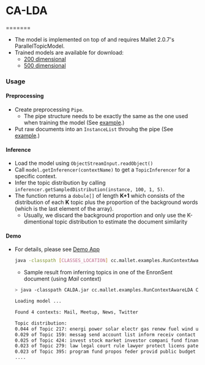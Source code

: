 # CA-LDA
=======
* The model is implemented on top of and requires Mallet 2.0.7's ParallelTopicModel.
* Trained models are available for download:
  * [200 dimensional](https://s3.amazonaws.com/newsfie/CA_LDA_dim_200.bin.gz)
  * [500 dimensional](https://s3.amazonaws.com/newsfie/CA_LDA_dim_500.bin.gz)
 
### Usage
#### Preprocessing
* Create preprocessing ```Pipe```. 
  * The pipe structure needs to be exactly the same as the one used when training the model (See [example](https://github.com/changun/CA-LDA/blob/master/src/cc/mallet/examples/RunContextAwareLDA.java#L24).)
* Put raw documents into an ```InstanceList``` throuhg the pipe (See [example](https://github.com/changun/CA-LDA/blob/master/src/cc/mallet/examples/RunContextAwareLDA.java#L81).)

#### Inference
* Load the model using ```ObjectStreamInput.readObject()```
* Call ```model.getInferencer(contextName)``` to get a ```TopicInferencer``` for a specific context.
* Infer the topic distribution by calling ```inferencer.getSampledDistribution(instance, 100, 1, 5)```.
* The function returns a ```dobule[]``` of length **K+1** which consists of the distribution of each **K** topic plus the proportion of the background words (which is the last element of the array).
  * Usually, we discard the background proportion and only use the K-dimentional topic distribution to estimate the document similarity

#### Demo
* For details, please see [Demo App](https://github.com/changun/CA-LDA/blob/master/src/cc/mallet/examples/RunContextAwareLDA.java)

  ```bash
  java -classpath [CLASSES_LOCATION] cc.mallet.examples.RunContextAwareLDA [MODEL_FILE] [DOCUMENT] [CONTEXT_NAME]
  ```
  * Sample result from inferring topics in one of the EnronSent document (using *Mail* context)
  ``` bash
  > java -classpath CALDA.jar cc.mallet.examples.RunContextAwareLDA CA_LDA_dim_500.bin.gz enronsent04 Mail
  
  Loading model ...
  
  Found 4 contexts: Mail, Meetup, News, Twitter
  
  Topic distribution:
  0.044 of Topic 217: energi power solar electr gas renew fuel wind util effici
  0.029 of Topic 159: messag send account list inform receiv contact pleas updat issu
  0.025 of Topic 424: invest stock market investor compani fund financi firm report ceo
  0.023 of Topic 279: law legal court rule lawyer protect licens patent copyright contract
  0.023 of Topic 395: program fund propos feder provid public budget administr nation bill
  ....
  
  ```

